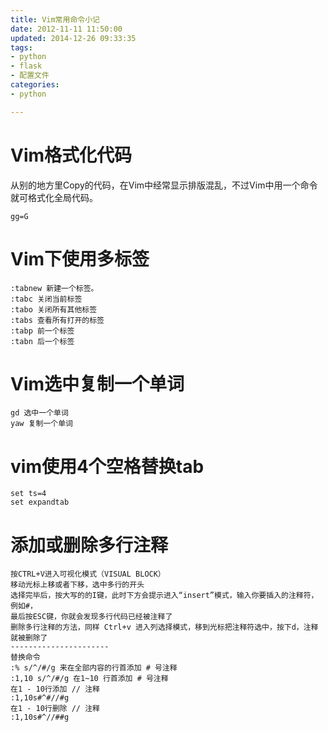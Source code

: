 ```yaml
---
title: Vim常用命令小记
date: 2012-11-11 11:50:00
updated: 2014-12-26 09:33:35
tags: 
- python
- flask
- 配置文件
categories: 
- python

---
```

# Vim格式化代码 #
从别的地方里Copy的代码，在Vim中经常显示排版混乱，不过Vim中用一个命令就可格式化全局代码。

    gg=G

# Vim下使用多标签 #

    :tabnew 新建一个标签。
    :tabc 关闭当前标签
    :tabo 关闭所有其他标签
    :tabs 查看所有打开的标签
    :tabp 前一个标签
    :tabn 后一个标签

# Vim选中复制一个单词 #

    gd 选中一个单词
    yaw 复制一个单词
# vim使用4个空格替换tab #

    set ts=4
    set expandtab

# 添加或删除多行注释 #

    按CTRL+V进入可视化模式（VISUAL BLOCK）
    移动光标上移或者下移，选中多行的开头
    选择完毕后，按大写的的I键，此时下方会提示进入“insert”模式，输入你要插入的注释符，例如#，
    最后按ESC键，你就会发现多行代码已经被注释了
    删除多行注释的方法，同样 Ctrl+v 进入列选择模式，移到光标把注释符选中，按下d，注释就被删除了
    ----------------------
    替换命令
    :% s/^/#/g 来在全部内容的行首添加 # 号注释
    :1,10 s/^/#/g 在1~10 行首添加 # 号注释
    在1 - 10行添加 // 注释
    :1,10s#^#//#g
    在1 - 10行删除 // 注释
    :1,10s#^//##g